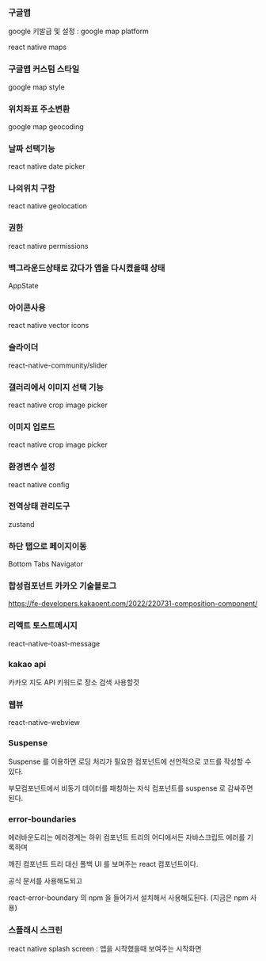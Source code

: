 ### 구글맵

google 키발급 및  설정 : google map platform

react native maps

### 구글맵 커스텀 스타일

google map style

### 위치좌표 주소변환

google map geocoding

### 날짜 선택기능

react native date picker


### 나의위치 구함

react native geolocation


### 권한

react native permissions

### 백그라운드상태로 갔다가 앱을 다시켰을때 상태

AppState


### 아이콘사용

react native vector icons


### 슬라이더

react-native-community/slider


### 갤러리에서 이미지 선택 기능

react native crop image picker

### 이미지 업로드

react native crop image picker


### 환경변수 설정

react native config

### 전역상태 관리도구

zustand

### 하단 탭으로 페이지이동

Bottom Tabs Navigator


### 합성컴포넌트 카카오 기술블로그

https://fe-developers.kakaoent.com/2022/220731-composition-component/

### 리액트 토스트메시지

react-native-toast-message

### kakao api 

카카오 지도 API 키워드로 장소 검색 사용할것

### 웹뷰

react-native-webview


### Suspense

Suspense 를 이용하면 로딩 처리가 필요한 컴포넌트에 선언적으로 코드를 작성할 수 있다.

부모컴포넌트에서 비동기 데이터를 패칭하는 자식 컴포넌트를 suspense 로 감싸주면된다.



### error-boundaries

에러바운도리는 에러경계는 하위 컴포넌트 트리의 어디에서든 자바스크립트 에러를 기록하며 

깨진 컴포넌트 트리 대신 폴백 UI 를 보며주는 react 컴포넌트이다.

공식 문서를 사용해도되고

react-error-boundary  의 npm 을 들어가서 설치해서 사용해도된다. (지금은 npm 사용)


### 스플래시 스크린

react native splash screen  : 앱을 시작했을때 보여주는 시작화면


